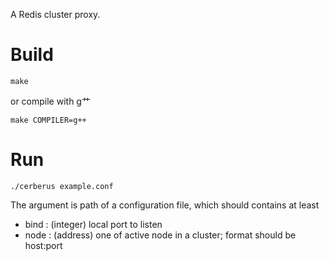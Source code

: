 A Redis cluster proxy.

Build
=====

    make

or compile with g艹

    make COMPILER=g++

Run
===

    ./cerberus example.conf

The argument is path of a configuration file, which should contains at least

* bind : (integer) local port to listen
* node : (address) one of active node in a cluster; format should be host:port
